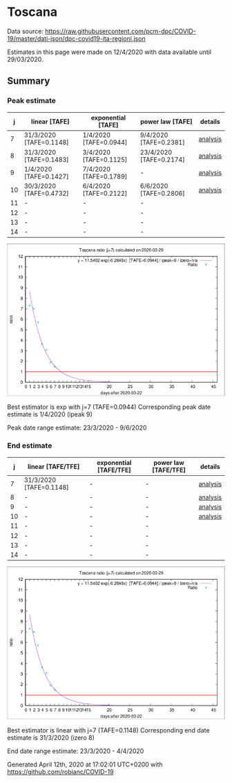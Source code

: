 # Toscana


Data source: https://raw.githubusercontent.com/pcm-dpc/COVID-19/master/dati-json/dpc-covid19-ita-regioni.json

Estimates in this page were made on 12/4/2020 with data available until 29/03/2020.


## Summary 

### Peak estimate 
|j|linear [TAFE]|exponential [TAFE]|power law [TAFE]|details|
|---|----|-----------|---------|-------|
|7|31/3/2020 [TAFE=0.1148]|1/4/2020 [TAFE=0.0944]|9/4/2020 [TAFE=0.2381]|[analysis](COVID-19_toscana_j7_2020-03-29.md)|
|8|31/3/2020 [TAFE=0.1483]|3/4/2020 [TAFE=0.1125]|23/4/2020 [TAFE=0.2174]|[analysis](COVID-19_toscana_j8_2020-03-29.md)|
|9|1/4/2020 [TAFE=0.1427]|7/4/2020 [TAFE=0.1789]|-|[analysis](COVID-19_toscana_j9_2020-03-29.md)|
|10|30/3/2020 [TAFE=0.4732]|6/4/2020 [TAFE=0.2122]|6/6/2020 [TAFE=0.2806]|[analysis](COVID-19_toscana_j10_2020-03-29.md)|
|11|-|-|-||
|12|-|-|-||
|13|-|-|-||
|14|-|-|-||

![best peak estimate](COVID-19_toscana_j7_2020-03-29.png)

Best estimator is exp with j=7 (TAFE=0.0944)
Corresponding peak date estimate is 1/4/2020 (ipeak 9)


Peak date range estimate: 23/3/2020 - 9/6/2020

### End estimate 
|j|linear [TAFE/TFE]|exponential [TAFE/TFE]|power law [TAFE/TFE]|details|
|---|----|-----------|---------|-------|
|7|31/3/2020 [TAFE=0.1148]|-|-|[analysis](COVID-19_toscana_j7_2020-03-29.md)|
|8|-|-|-|[analysis](COVID-19_toscana_j8_2020-03-29.md)|
|9|-|-|-|[analysis](COVID-19_toscana_j9_2020-03-29.md)|
|10|-|-|-|[analysis](COVID-19_toscana_j10_2020-03-29.md)|
|11|-|-|-||
|12|-|-|-||
|13|-|-|-||
|14|-|-|-||

![best zero estimate](COVID-19_toscana_j7_2020-03-29.png)

Best estimator is linear with j=7 (TAFE=0.1148)
Corresponding end date estimate is 31/3/2020 (izero 8)


End date range estimate: 23/3/2020 - 4/4/2020

Generated April 12th, 2020 at 17:02:01 UTC+0200 with https://github.com/robianc/COVID-19
